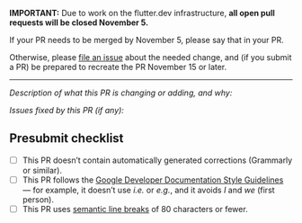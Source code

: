 **IMPORTANT:** Due to work on the flutter.dev infrastructure, **all open pull requests will be closed November 5.**

If your PR needs to be merged by November 5, please say that in your PR. 

Otherwise, please [file an issue](https://github.com/flutter/website/issues/new/choose) about the needed change, and (if you submit a PR) be prepared to recreate the PR November 15 or later.

---

_Description of what this PR is changing or adding, and why:_

_Issues fixed by this PR (if any):_

## Presubmit checklist
- [ ] This PR doesn’t contain automatically generated corrections (Grammarly or similar).
- [ ] This PR follows the [Google Developer Documentation Style Guidelines](https://developers.google.com/style) — for example, it doesn’t use _i.e._ or _e.g._, and it avoids _I_ and _we_ (first person).
- [ ] This PR uses [semantic line breaks](https://github.com/dart-lang/site-shared/blob/master/doc/writing-for-dart-and-flutter-websites.md#semantic-line-breaks) of 80 characters or fewer.
